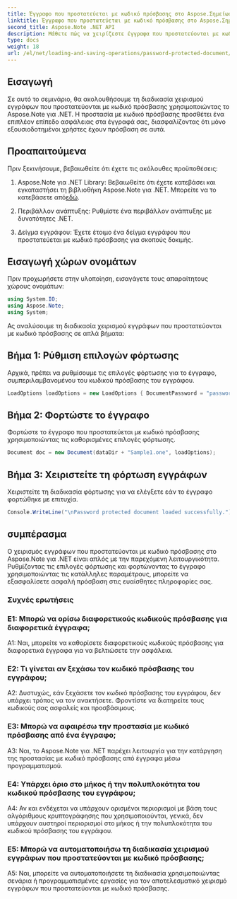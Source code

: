 ```yaml
---
title: Έγγραφο που προστατεύεται με κωδικό πρόσβασης στο Aspose.Σημείωση
linktitle: Έγγραφο που προστατεύεται με κωδικό πρόσβασης στο Aspose.Σημείωση
second_title: Aspose.Note .NET API
description: Μάθετε πώς να χειρίζεστε έγγραφα που προστατεύονται με κωδικό πρόσβασης χρησιμοποιώντας το Aspose.Note για .NET. Ασφαλίστε τις ευαίσθητες πληροφορίες σας με ευκολία.
type: docs
weight: 18
url: /el/net/loading-and-saving-operations/password-protected-document/
---
```

## Εισαγωγή

Σε αυτό το σεμινάριο, θα ακολουθήσουμε τη διαδικασία χειρισμού εγγράφων που προστατεύονται με κωδικό πρόσβασης χρησιμοποιώντας το Aspose.Note για .NET. Η προστασία με κωδικό πρόσβασης προσθέτει ένα επιπλέον επίπεδο ασφάλειας στα έγγραφά σας, διασφαλίζοντας ότι μόνο εξουσιοδοτημένοι χρήστες έχουν πρόσβαση σε αυτά.

## Προαπαιτούμενα

Πριν ξεκινήσουμε, βεβαιωθείτε ότι έχετε τις ακόλουθες προϋποθέσεις:

1. Aspose.Note για .NET Library: Βεβαιωθείτε ότι έχετε κατεβάσει και εγκαταστήσει τη βιβλιοθήκη Aspose.Note για .NET. Μπορείτε να το κατεβάσετε από[εδώ](https://releases.aspose.com/note/net/).

2. Περιβάλλον ανάπτυξης: Ρυθμίστε ένα περιβάλλον ανάπτυξης με δυνατότητες .NET.

3. Δείγμα εγγράφου: Έχετε έτοιμο ένα δείγμα εγγράφου που προστατεύεται με κωδικό πρόσβασης για σκοπούς δοκιμής.

## Εισαγωγή χώρων ονομάτων

Πριν προχωρήσετε στην υλοποίηση, εισαγάγετε τους απαραίτητους χώρους ονομάτων:

```csharp
using System.IO;
using Aspose.Note;
using System;
```

Ας αναλύσουμε τη διαδικασία χειρισμού εγγράφων που προστατεύονται με κωδικό πρόσβασης σε απλά βήματα:

## Βήμα 1: Ρύθμιση επιλογών φόρτωσης

Αρχικά, πρέπει να ρυθμίσουμε τις επιλογές φόρτωσης για το έγγραφο, συμπεριλαμβανομένου του κωδικού πρόσβασης του εγγράφου.

```csharp
LoadOptions loadOptions = new LoadOptions { DocumentPassword = "password" };
```

## Βήμα 2: Φορτώστε το έγγραφο

Φορτώστε το έγγραφο που προστατεύεται με κωδικό πρόσβασης χρησιμοποιώντας τις καθορισμένες επιλογές φόρτωσης.

```csharp
Document doc = new Document(dataDir + "Sample1.one", loadOptions);
```

## Βήμα 3: Χειριστείτε τη φόρτωση εγγράφων

Χειριστείτε τη διαδικασία φόρτωσης για να ελέγξετε εάν το έγγραφο φορτώθηκε με επιτυχία.

```csharp
Console.WriteLine("\nPassword protected document loaded successfully.");
```

## συμπέρασμα

Ο χειρισμός εγγράφων που προστατεύονται με κωδικό πρόσβασης στο Aspose.Note για .NET είναι απλός με την παρεχόμενη λειτουργικότητα. Ρυθμίζοντας τις επιλογές φόρτωσης και φορτώνοντας το έγγραφο χρησιμοποιώντας τις κατάλληλες παραμέτρους, μπορείτε να εξασφαλίσετε ασφαλή πρόσβαση στις ευαίσθητες πληροφορίες σας.

### Συχνές ερωτήσεις

### Ε1: Μπορώ να ορίσω διαφορετικούς κωδικούς πρόσβασης για διαφορετικά έγγραφα;

A1: Ναι, μπορείτε να καθορίσετε διαφορετικούς κωδικούς πρόσβασης για διαφορετικά έγγραφα για να βελτιώσετε την ασφάλεια.

### Ε2: Τι γίνεται αν ξεχάσω τον κωδικό πρόσβασης του εγγράφου;

A2: Δυστυχώς, εάν ξεχάσετε τον κωδικό πρόσβασης του εγγράφου, δεν υπάρχει τρόπος να τον ανακτήσετε. Φροντίστε να διατηρείτε τους κωδικούς σας ασφαλείς και προσβάσιμους.

### Ε3: Μπορώ να αφαιρέσω την προστασία με κωδικό πρόσβασης από ένα έγγραφο;

A3: Ναι, το Aspose.Note για .NET παρέχει λειτουργία για την κατάργηση της προστασίας με κωδικό πρόσβασης από έγγραφα μέσω προγραμματισμού.

### Ε4: Υπάρχει όριο στο μήκος ή την πολυπλοκότητα του κωδικού πρόσβασης του εγγράφου;

A4: Αν και ενδέχεται να υπάρχουν ορισμένοι περιορισμοί με βάση τους αλγόριθμους κρυπτογράφησης που χρησιμοποιούνται, γενικά, δεν υπάρχουν αυστηροί περιορισμοί στο μήκος ή την πολυπλοκότητα του κωδικού πρόσβασης του εγγράφου.

### Ε5: Μπορώ να αυτοματοποιήσω τη διαδικασία χειρισμού εγγράφων που προστατεύονται με κωδικό πρόσβασης;

A5: Ναι, μπορείτε να αυτοματοποιήσετε τη διαδικασία χρησιμοποιώντας σενάρια ή προγραμματισμένες εργασίες για τον αποτελεσματικό χειρισμό εγγράφων που προστατεύονται με κωδικό πρόσβασης.